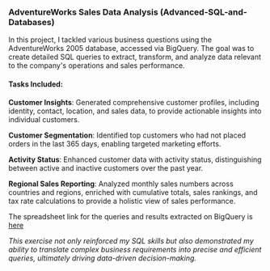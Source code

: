 ### AdventureWorks Sales Data Analysis (Advanced-SQL-and-Databases)

In this project, I tackled various business questions using the AdventureWorks 2005 database, accessed via BigQuery. The goal was to create detailed SQL queries to extract, transform, and analyze data relevant to the company's operations and sales performance.

#### Tasks Included:

**Customer Insights**: Generated comprehensive customer profiles, including identity, contact, location, and sales data, to provide actionable insights into individual customers.

**Customer Segmentation**: Identified top customers who had not placed orders in the last 365 days, enabling targeted marketing efforts.

**Activity Status**: Enhanced customer data with activity status, distinguishing between active and inactive customers over the past year.

**Regional Sales Reporting**: Analyzed monthly sales numbers across countries and regions, enriched with cumulative totals, sales rankings, and tax rate calculations to provide a holistic view of sales performance.

The spreadsheet link for the queries and results extracted on BigQuery is [here](https://docs.google.com/spreadsheets/d/1LXxD4bZwf6im9ukYTUWMMhBWqkKqkaWg_FzviUt-6bo/edit?gid=0#gid=0)

*This exercise not only reinforced my SQL skills but also demonstrated my ability to translate complex business requirements into precise and efficient queries, ultimately driving data-driven decision-making.*
